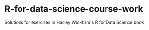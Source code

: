 # R-for-data-science-course-work
Solutions for exercises in Hadley Wickham's R for Data Science book
